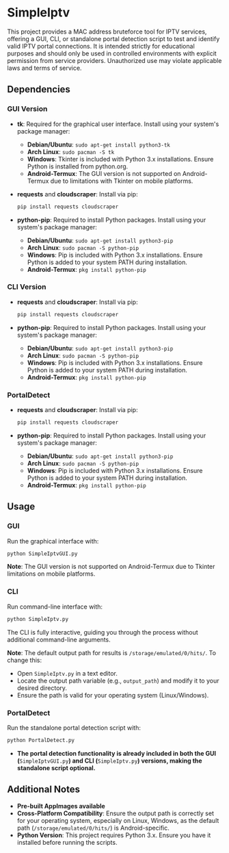 # SimpleIptv

This project provides a MAC address bruteforce tool for IPTV services, offering a GUI, CLI, or standalone portal detection script to test and identify valid IPTV portal connections. It is intended strictly for educational purposes and should only be used in controlled environments with explicit permission from service providers. Unauthorized use may violate applicable laws and terms of service.

## Dependencies

### GUI Version

- **tk**: Required for the graphical user interface. Install using your system's package manager:

  - **Debian/Ubuntu**: `sudo apt-get install python3-tk`
  - **Arch Linux**: `sudo pacman -S tk`
  - **Windows**: Tkinter is included with Python 3.x installations. Ensure Python is installed from python.org.
  - **Android-Termux**: The GUI version is not supported on Android-Termux due to limitations with Tkinter on mobile platforms.

- **requests** and **cloudscraper**: Install via pip:

  ```bash
  pip install requests cloudscraper
  ```

- **python-pip**: Required to install Python packages. Install using your system's package manager:

  - **Debian/Ubuntu**: `sudo apt-get install python3-pip`
  - **Arch Linux**: `sudo pacman -S python-pip`
  - **Windows**: Pip is included with Python 3.x installations. Ensure Python is added to your system PATH during installation.
  - **Android-Termux**: `pkg install python-pip`

### CLI Version

- **requests** and **cloudscraper**: Install via pip:

  ```bash
  pip install requests cloudscraper
  ```

- **python-pip**: Required to install Python packages. Install using your system's package manager:

  - **Debian/Ubuntu**: `sudo apt-get install python3-pip`
  - **Arch Linux**: `sudo pacman -S python-pip`
  - **Windows**: Pip is included with Python 3.x installations. Ensure Python is added to your system PATH during installation.
  - **Android-Termux**: `pkg install python-pip`

### PortalDetect

- **requests** and **cloudscraper**: Install via pip:

  ```bash
  pip install requests cloudscraper
  ```

- **python-pip**: Required to install Python packages. Install using your system's package manager:

  - **Debian/Ubuntu**: `sudo apt-get install python3-pip`
  - **Arch Linux**: `sudo pacman -S python-pip`
  - **Windows**: Pip is included with Python 3.x installations. Ensure Python is added to your system PATH during installation.
  - **Android-Termux**: `pkg install python-pip`

## Usage

### GUI

Run the graphical interface with:

```bash
python SimpleIptvGUI.py
```

**Note**: The GUI version is not supported on Android-Termux due to Tkinter limitations on mobile platforms.

### CLI

Run command-line interface with:

```bash
python SimpleIptv.py
```

The CLI is fully interactive, guiding you through the process without additional command-line arguments.

**Note**: The default output path for results is `/storage/emulated/0/hits/`. To change this:

- Open `SimpleIptv.py` in a text editor.
- Locate the output path variable (e.g., `output_path`) and modify it to your desired directory.
- Ensure the path is valid for your operating system (Linux/Windows).

### PortalDetect

Run the standalone portal detection script with:

```bash
python PortalDetect.py
```

- **The portal detection functionality is already included in both the GUI (**`SimpleIptvGUI.py`**) and CLI (**`SimpleIptv.py`**) versions, making the standalone script optional.**

## Additional Notes

- **Pre-built AppImages available**
- **Cross-Platform Compatibility**: Ensure the output path is correctly set for your operating system, especially on Linux, Windows, as the default path (`/storage/emulated/0/hits/`) is Android-specific.
- **Python Version**: This project requires Python 3.x. Ensure you have it installed before running the scripts.
